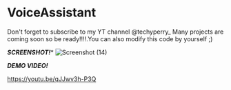 # VoiceAssistant
Don't forget to subscribe to my YT channel @techyperry_
Many projects are coming soon so be ready!!!!.You can also modify this code by yourself ;)
  
 *********SCREENSHOT!********** 
![Screenshot (14)](https://user-images.githubusercontent.com/109096437/234000044-8c3911e0-d297-44be-9ae6-7e0d40a01fe2.png)

 *********DEMO VIDEO!*********

https://youtu.be/qJJwv3h-P3Q
